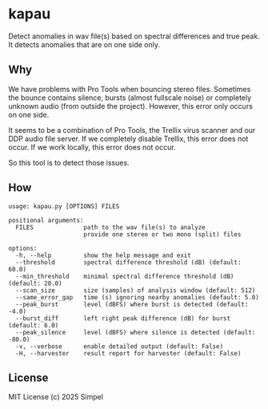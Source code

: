 # kapau

Detect anomalies in wav file(s) based on spectral differences and true peak. It detects anomalies that are on one side only.

## Why

We have problems with Pro Tools when bouncing stereo files.
Sometimes the bounce contains silence, bursts (almost fullscale noise) or completely unknown audio (from outside the project).
However, this error only occurs on one side.

It seems to be a combination of Pro Tools, the Trellix virus scanner and our DDP audio file server.
If we completely disable Trellix, this error does not occur.
If we work locally, this error does not occur.

So this tool is to detect those issues.

## How

```shell
usage: kapau.py [OPTIONS] FILES

positional arguments:
  FILES              path to the wav file(s) to analyze
                     provide one stereo or two mono (split) files

options:
  -h, --help         show the help message and exit
  --threshold        spectral difference threshold (dB) (default: 60.0)
  --min_threshold    minimal spectral difference threshold (dB) (default: 20.0)
  --scan_size        size (samples) of analysis window (default: 512)
  --same_error_gap   time (s) ignoring nearby anomalies (default: 5.0)
  --peak_burst       level (dBFS) where burst is detected (default: -4.0)
  --burst_diff       left right peak difference (dB) for burst (default: 6.0)
  --peak_silence     level (dBFS) where silence is detected (default: -80.0)
  -v, --verbose      enable detailed output (default: False)
  -H, --harvester    result report for harvester (default: False)
```

## License

MIT License (c) 2025 Simpel
